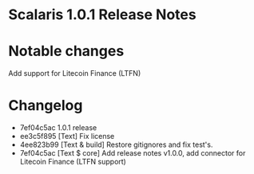 # Scalaris 1.0.1 Release Notes

Notable changes
================

Add support for Litecoin Finance (LTFN) 


Changelog
================

- 7ef04c5ac 1.0.1 release
- ee3c5f895 [Text] Fix license
- 4ee823b99 [Text & build] Restore gitignores and fix test's.
- 7ef04c5ac [Text $ core] Add release notes v1.0.0, add connector for Litecoin Finance (LTFN support)

